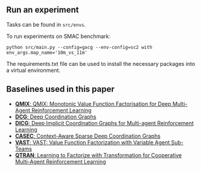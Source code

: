 ## Run an experiment 

Tasks can be found in `src/envs`. 

To run experiments on SMAC benchmark:
```shell
python src/main.py --config=gacg --env-config=sc2 with env_args.map_name='10m_vs_11m' 
```

The requirements.txt file can be used to install the necessary packages into a virtual environment.

## Baselines used in this paper
- [**QMIX**: QMIX: Monotonic Value Function Factorisation for Deep Multi-Agent Reinforcement Learning](https://arxiv.org/abs/1803.11485)
- [**DCG**: Deep Coordination Graphs](https://arxiv.org/abs/1910.00091)
- [**DICG**: Deep Implicit Coordination Graphs for Multi-agent Reinforcement Learning](https://arxiv.org/abs/2006.11438) 
- [**CASEC**: Context-Aware Sparse Deep Coordination Graphs](https://arxiv.org/abs/2106.02886)
- [**VAST**: VAST: Value Function Factorization with Variable Agent Sub-Teams](https://proceedings.neurips.cc/paper_files/paper/2021/hash/c97e7a5153badb6576d8939469f58336-Abstract.html)
- [**QTRAN**: Learning to Factorize with Transformation for Cooperative Multi-Agent Reinforcement Learning](https://arxiv.org/abs/1905.05408)
